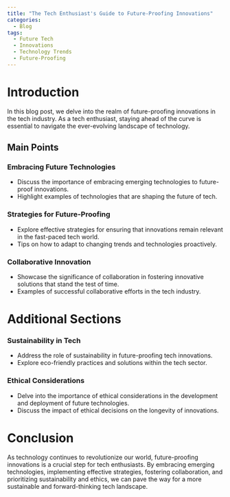 ```yaml
---
title: "The Tech Enthusiast's Guide to Future-Proofing Innovations"
categories:
  - Blog
tags:
  - Future Tech
  - Innovations
  - Technology Trends
  - Future-Proofing
---
```


# Introduction
In this blog post, we delve into the realm of future-proofing innovations in the tech industry. As a tech enthusiast, staying ahead of the curve is essential to navigate the ever-evolving landscape of technology.

## Main Points
### Embracing Future Technologies
- Discuss the importance of embracing emerging technologies to future-proof innovations.
- Highlight examples of technologies that are shaping the future of tech.

### Strategies for Future-Proofing
- Explore effective strategies for ensuring that innovations remain relevant in the fast-paced tech world.
- Tips on how to adapt to changing trends and technologies proactively.

### Collaborative Innovation
- Showcase the significance of collaboration in fostering innovative solutions that stand the test of time.
- Examples of successful collaborative efforts in the tech industry.

# Additional Sections
### Sustainability in Tech
- Address the role of sustainability in future-proofing tech innovations.
- Explore eco-friendly practices and solutions within the tech sector.

### Ethical Considerations
- Delve into the importance of ethical considerations in the development and deployment of future technologies.
- Discuss the impact of ethical decisions on the longevity of innovations.

# Conclusion
As technology continues to revolutionize our world, future-proofing innovations is a crucial step for tech enthusiasts. By embracing emerging technologies, implementing effective strategies, fostering collaboration, and prioritizing sustainability and ethics, we can pave the way for a more sustainable and forward-thinking tech landscape.